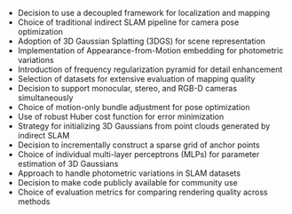 - Decision to use a decoupled framework for localization and mapping
- Choice of traditional indirect SLAM pipeline for camera pose optimization
- Adoption of 3D Gaussian Splatting (3DGS) for scene representation
- Implementation of Appearance-from-Motion embedding for photometric variations
- Introduction of frequency regularization pyramid for detail enhancement
- Selection of datasets for extensive evaluation of mapping quality
- Decision to support monocular, stereo, and RGB-D cameras simultaneously
- Choice of motion-only bundle adjustment for pose optimization
- Use of robust Huber cost function for error minimization
- Strategy for initializing 3D Gaussians from point clouds generated by indirect SLAM
- Decision to incrementally construct a sparse grid of anchor points
- Choice of individual multi-layer perceptrons (MLPs) for parameter estimation of 3D Gaussians
- Approach to handle photometric variations in SLAM datasets
- Decision to make code publicly available for community use
- Choice of evaluation metrics for comparing rendering quality across methods
